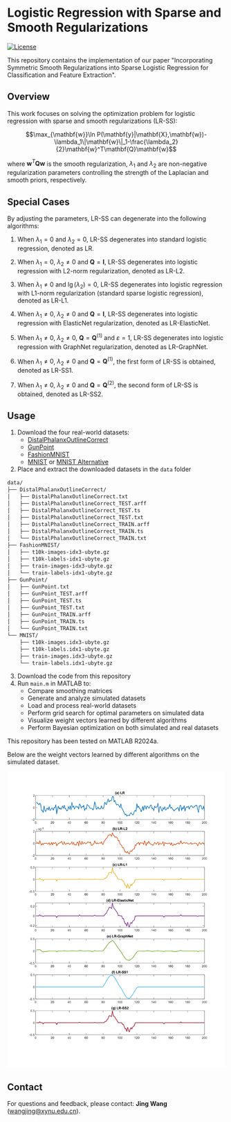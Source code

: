 # Logistic Regression with Sparse and Smooth Regularizations

[![License](https://img.shields.io/badge/License-MIT-blue.svg)](https://opensource.org/licenses/MIT)

This repository contains the implementation of our paper "Incorporating Symmetric Smooth Regularizations into Sparse Logistic Regression for Classification and Feature Extraction".

## Overview

This work focuses on solving the optimization problem for logistic regression with sparse and smooth regularizations (LR-SS):

$$\max_{\mathbf{w}}\ln P(\mathbf{y}|\mathbf{X},\mathbf{w})-\lambda_1\|\mathbf{w}\|_1-\frac{\lambda_2}{2}\mathbf{w}^T\mathbf{Q}\mathbf{w}$$

where $\mathbf{w}^T \mathbf{Q} \mathbf{w}$ is the smooth regularization, $\lambda_1$ and $\lambda_2$ are non-negative regularization parameters controlling the strength of the Laplacian and smooth priors, respectively.

## Special Cases

By adjusting the parameters, LR-SS can degenerate into the following algorithms:

1. When $\lambda_1 = 0$ and $\lambda_2 = 0$, LR-SS degenerates into standard logistic regression, denoted as LR.

2. When $\lambda_1 = 0$, $\lambda_2 \neq 0$ and $\mathbf{Q} = \mathbf{I}$, LR-SS degenerates into logistic regression with L2-norm regularization, denoted as LR-L2.

3. When $\lambda_1 \neq 0$ and $\lg(\lambda_2) = 0$, LR-SS degenerates into logistic regression with L1-norm regularization (standard sparse logistic regression), denoted as LR-L1.

4. When $\lambda_1 \neq 0$, $\lambda_2 \neq 0$ and $\mathbf{Q} = \mathbf{I}$, LR-SS degenerates into logistic regression with ElasticNet regularization, denoted as LR-ElasticNet.

5. When $\lambda_1 \neq 0$, $\lambda_2 \neq 0$, $\mathbf{Q} = \mathbf{Q}^{(1)}$ and $\varepsilon = 1$, LR-SS degenerates into logistic regression with GraphNet regularization, denoted as LR-GraphNet.

6. When $\lambda_1 \neq 0$, $\lambda_2 \neq 0$ and $\mathbf{Q} = \mathbf{Q}^{(1)}$, the first form of LR-SS is obtained, denoted as LR-SS1.

7. When $\lambda_1 \neq 0$, $\lambda_2 \neq 0$ and $\mathbf{Q} = \mathbf{Q}^{(2)}$, the second form of LR-SS is obtained, denoted as LR-SS2.

## Usage

1. Download the four real-world datasets:
   - [DistalPhalanxOutlineCorrect](https://www.timeseriesclassification.com/description.php?Dataset=DistalPhalanxOutlineCorrect)
   - [GunPoint](https://timeseriesclassification.com/description.php?Dataset=GunPoint)  
   - [FashionMNIST](https://github.com/zalandoresearch/fashion-mnist)
   - [MNIST](https://yann.lecun.com/exdb/mnist/) or [MNIST Alternative](https://github.com/cvdfoundation/mnist)
2. Place and extract the downloaded datasets in the `data` folder
```
data/
├── DistalPhalanxOutlineCorrect/
│   ├── DistalPhalanxOutlineCorrect.txt
│   ├── DistalPhalanxOutlineCorrect_TEST.arff
│   ├── DistalPhalanxOutlineCorrect_TEST.ts
│   ├── DistalPhalanxOutlineCorrect_TEST.txt
│   ├── DistalPhalanxOutlineCorrect_TRAIN.arff
│   ├── DistalPhalanxOutlineCorrect_TRAIN.ts
│   └── DistalPhalanxOutlineCorrect_TRAIN.txt
├── FashionMNIST/
│   ├── t10k-images-idx3-ubyte.gz
│   ├── t10k-labels-idx1-ubyte.gz
│   ├── train-images-idx3-ubyte.gz
│   └── train-labels-idx1-ubyte.gz
├── GunPoint/
│   ├── GunPoint.txt
│   ├── GunPoint_TEST.arff
│   ├── GunPoint_TEST.ts
│   ├── GunPoint_TEST.txt
│   ├── GunPoint_TRAIN.arff
│   ├── GunPoint_TRAIN.ts
│   └── GunPoint_TRAIN.txt
└── MNIST/
    ├── t10k-images.idx3-ubyte.gz
    ├── t10k-labels.idx1-ubyte.gz
    ├── train-images.idx3-ubyte.gz
    └── train-labels.idx1-ubyte.gz
```
3. Download the code from this repository
4. Run `main.m` in MATLAB to:
   - Compare smoothing matrices
   - Generate and analyze simulated datasets
   - Load and process real-world datasets
   - Perform grid search for optimal parameters on simulated data
   - Visualize weight vectors learned by different algorithms
   - Perform Bayesian optimization on both simulated and real datasets
  
This repository has been tested on MATLAB R2024a.

Below are the weight vectors learned by different algorithms on the simulated dataset.

![Weight vectors learned by different algorithms](weight_vectors.svg)

  
## Contact

For questions and feedback, please contact: **Jing Wang** (wangjing@xynu.edu.cn). 

